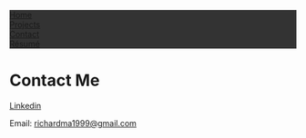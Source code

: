 <html>
<head>
<style>
ul {
  list-style-type: none;
  margin: 0;
  padding: 0;
  overflow: auto;
  background-color: #333;
}

li {
  float: left;
}

li a {
  display: block;
  color: white;
  text-align: center;
  padding: 14px 16px;
  text-decoration: none;
}

li a:hover {
  background-color: #111;
}
</style>
</head>
<body>

<ul>
  <li><a href="/">Home</a></li>
  <li><a href="/projects">Projects</a></li>
  <li><a class="active" href="/contact">Contact</a></li>
  <li><a href="/resume.pdf">Résumé</a></li>
</ul>
<h1>Contact Me</h1>
<a href="https://www.linkedin.com/in/richard-m-4a0200165/">Linkedin</a>
<p>Email: <a href="mailto:richardma1999@gmail.com">richardma1999@gmail.com</a></p>
</body>
</html>
